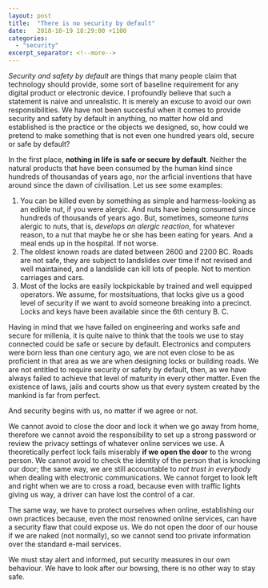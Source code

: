 ```yaml
---
layout: post
title:  "There is no security by default"
date:   2018-10-19 18:29:00 +1100
categories:
  - "security"
excerpt_separator: <!--more-->
---
```

*Security and safety by default* are things that many people claim that technology should provide, some sort of baseline requirement for any digital product or electronic device. I profoundly believe that such a statement is naive and unrealistic. It is merely an excuse to avoid our own responsibilities. We have not been succesful when it comes to provide security and safety by default in anything, no matter how old and established is the practice or the objects we designed, so, how could we pretend to make something that is not even one hundred years old, secure or safe by default?

<!--more-->

In the first place, **nothing in life is safe or secure by default**. Neither the natural products that have been consumed by the human kind since hundreds of thousandas of years ago, nor the arficial inventions that have around since the dawn of civilisation. Let us see some examples:

1. You can be killed even by something as simple and harmess-looking as an edible nut, if you were alergic. And nuts have being consumed since hundreds of thousands of years ago. But, sometimes, someone *turns* alergic to nuts, that is, *develops an alergic reaction*, for whatever reason, to a nut that maybe he or she has been eating for years. And a meal ends up in the hospital. If not worse.
2. The oldest known roads are dated between 2600 and 2200 BC. Roads are not safe, they are subject to landslides over time if not revised and well maintained, and a landslide can kill lots of people. Not to mention carriages and cars.
3. Most of the locks are easily lockpickable by trained and well equipped operators. We assume, for mostsituations, that locks give us a good level of security if we want to avoid someone breaking into a precinct. Locks and keys have been available since the 6th century B. C.

Having in mind that we have failed on engineering and works safe and secure for millenia, it is quite naive to think that the tools we use to stay connected could be safe or secure by default. Electronics and computers were born less than one century ago, we are not even close to be as proficient in that area as we are when designing locks or building roads. We are not entitled to require security or safety by default, then, as we have always failed to achieve that level of maturity in every other matter. Even the existence of laws, jails and courts show us that every system created by the mankind is far from perfect.

And security begins with us, no matter if we agree or not.

We cannot avoid to close the door and lock it when we go away from home, therefore we cannot avoid the responsibility to set up a strong password or review the privacy settings of whatever online services we use. A theoretically perfect lock fails miserably **if we open the door** to the wrong person. We cannot avoid to check the identity of the person that is knocking our door; the same way, we are still accountable to *not trust in everybody* when dealing with electronic communications. We cannot forget to look left and right when we are to cross a road, because even with traffic lights giving us way, a driver can have lost the control of a car. 

The same way, we have to protect ourselves when online, establishing our own practices because, even the most renowned online services, can have a security flaw that could expose us. We do not open the door of our house if we are naked (not normally), so we cannot send too private information over the standard e-mail services. 

We must stay alert and informed, put security measures in our own behaviour. We have to look after our bowsing, there is no other way to stay safe.